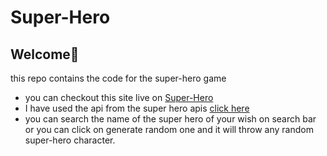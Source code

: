# Super-Hero
## Welcome🌺
this repo contains the code for the super-hero game
- you can checkout this site live on [Super-Hero](https://super-hero-5bw.pages.dev/)
- I have used the api from the super hero apis [click here](https://www.superheroapi.com/ids.html)
- you can search the name of the super hero of your wish on search bar or you can click on generate random one and it will throw any random super-hero character.

